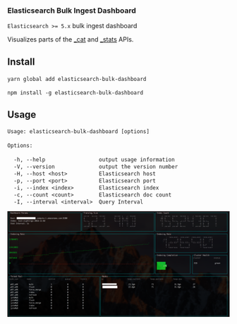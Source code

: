 ### Elasticsearch Bulk Ingest Dashboard

`Elasticsearch >= 5.x` bulk ingest dashboard

Visualizes parts of the [_cat](https://www.elastic.co/guide/en/elasticsearch/reference/current/cat.html) and [_stats](https://www.elastic.co/guide/en/elasticsearch/reference/current/indices-stats.html) APIs.

## Install

`yarn global add elasticsearch-bulk-dashboard`

`npm install -g elasticsearch-bulk-dashboard`

## Usage

```
Usage: elasticsearch-bulk-dashboard [options]

Options:

  -h, --help                 output usage information
  -V, --version              output the version number
  -H, --host <host>          Elasticsearch host
  -p, --port <port>          Elasticsearch port
  -i, --index <index>        Elasticsearch index
  -c, --count <count>        Elasticsearch doc count
  -I, --interval <interval>  Query Interval
```


![Screenshot](https://raw.githubusercontent.com/iamchrismiller/elasticsearch-bulk-dashboard/master/screenshot.png)
